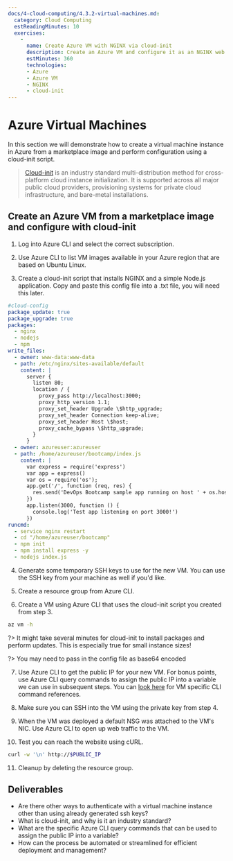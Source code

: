 ```yaml
---
docs/4-cloud-computing/4.3.2-virtual-machines.md:
  category: Cloud Computing
  estReadingMinutes: 10
  exercises:
    -
      name: Create Azure VM with NGINX via cloud-init
      description: Create an Azure VM and configure it as an NGINX web server via cloud-init file.
      estMinutes: 360
      technologies:
      - Azure
      - Azure VM
      - NGINX
      - cloud-init
---
```


# Azure Virtual Machines

In this section we will demonstrate how to create a virtual machine instance in Azure from a marketplace image and perform configuration using a cloud-init script.

> [Cloud-init](https://cloudinit.readthedocs.io/en/latest/) is an industry standard multi-distribution method for cross-platform cloud instance initialization. It is supported across all major public cloud providers, provisioning systems for private cloud infrastructure, and bare-metal installations.

## Create an Azure VM from a marketplace image and configure with cloud-init

1. Log into Azure CLI and select the correct subscription.

2. Use Azure CLI to list VM images available in your Azure region that are based on Ubuntu Linux.

3. Create a cloud-init script that installs NGINX and a simple Node.js application. Copy and paste this config file into a .txt file, you will need this later.

```yaml
#cloud-config
package_update: true
package_upgrade: true
packages:
  - nginx
  - nodejs
  - npm
write_files:
  - owner: www-data:www-data
  - path: /etc/nginx/sites-available/default
    content: |
      server {
        listen 80;
        location / {
          proxy_pass http://localhost:3000;
          proxy_http_version 1.1;
          proxy_set_header Upgrade \$http_upgrade;
          proxy_set_header Connection keep-alive;
          proxy_set_header Host \$host;
          proxy_cache_bypass \$http_upgrade;
        }
      }
  - owner: azureuser:azureuser
  - path: /home/azureuser/bootcamp/index.js
    content: |
      var express = require('express')
      var app = express()
      var os = require('os');
      app.get('/', function (req, res) {
        res.send('DevOps Bootcamp sample app running on host ' + os.hostname() + '!')
      })
      app.listen(3000, function () {
        console.log('Test app listening on port 3000!')
      })
runcmd:
  - service nginx restart
  - cd "/home/azureuser/bootcamp"
  - npm init
  - npm install express -y
  - nodejs index.js
```

4. Generate some temporary SSH keys to use for the new VM. You can use the SSH key from your machine as well if you'd like.

5. Create a resource group from Azure CLI.

6. Create a VM using Azure CLI that uses the cloud-init script you created from step 3.

```bash
az vm -h
```

?> It might take several minutes for cloud-init to install packages and perform updates. This is especially true for small instance sizes!

?> You may need to pass in the config file as base64 encoded

7. Use Azure CLI to get the public IP for your new VM. For bonus points, use Azure CLI query commands to assign the public IP into a variable we can use in subsequent steps. You can [look here](https://docs.microsoft.com/en-us/cli/azure/vm?view=azure-cli-latest) for VM specific CLI command references.

8. Make sure you can SSH into the VM using the private key from step 4.

9. When the VM was deployed a default NSG was attached to the VM's NIC. Use Azure CLI to open up web traffic to the VM.

10. Test you can reach the website using cURL.

```bash
curl -w '\n' http://$PUBLIC_IP
```

11. Cleanup by deleting the resource group.

## Deliverables

- Are there other ways to authenticate with a virtual machine instance other than using already generated ssh keys?
- What is cloud-init, and why is it an industry standard?
- What are the specific Azure CLI query commands that can be used to assign the public IP into a variable?
- How can the process be automated or streamlined for efficient deployment and management?
